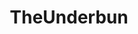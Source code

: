 ---
title: TheUnderbun
crosslinks:
- STPeach
- thegoodcrack
- Bailey_Brooke
- juliekennedy
- SexyButNotPorn
- latenightcravings
- Death_By_SnuSnu
- TaliaC
---